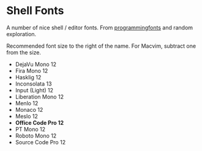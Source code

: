 Shell Fonts
===========

A number of nice shell / editor fonts. From [programmingfonts](http://app.programmingfonts.org/)
and random exploration.

Recommended font size to the right of the name. For Macvim, subtract one from the size.

- DejaVu Mono 12
- Fira Mono 12
- Hasklig 12
- Inconsolata 13
- Input (Light) 12
- Liberation Mono 12
- Menlo 12
- Monaco 12
- Meslo 12
- **Office Code Pro 12**
- PT Mono 12
- Roboto Mono 12
- Source Code Pro 12
